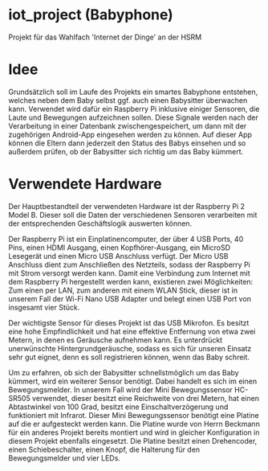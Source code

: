 # iot_project (Babyphone)

Projekt für das Wahlfach 'Internet der Dinge' an der HSRM

# Idee
Grundsätzlich soll im Laufe des Projekts ein smartes Babyphone entstehen, welches neben dem Baby selbst ggf. auch einen Babysitter überwachen kann. Verwendet wird dafür ein Raspberry Pi inklusive einiger Sensoren, die Laute und Bewegungen aufzeichnen sollen. Diese Signale werden nach der Verarbeitung in einer Datenbank zwischengespeichert, um dann mit der zugehörigen Android-App eingesehen werden zu können. Auf dieser App können die Eltern dann jederzeit den Status des Babys einsehen und so außerdem prüfen, ob der Babysitter sich richtig um das Baby kümmert.

# Verwendete Hardware
Der Hauptbestandteil der verwendeten Hardware ist der Raspberry Pi 2 Model B. Dieser soll die Daten der verschiedenen Sensoren verarbeiten mit der entsprechenden Geschäftslogik auswerten können. 

Der Raspberry Pi ist ein Einplatinencomputer, der über 4 USB Ports, 40 Pins, einen HDMI Ausgang, einen Kopfhörer-Ausgang, ein MicroSD Lesegerät und einen Micro USB Anschluss verfügt. Der Micro USB Anschluss dient zum Anschließen des Netzteils, sodass der Raspberry Pi mit Strom versorgt werden kann. Damit eine Verbindung zum Internet mit dem Raspberry Pi hergestellt werden kann, existieren zwei Möglichkeiten: Zum einen per LAN, zum anderen mit einem WLAN Stick, dieser ist in unserem Fall der Wi-Fi Nano USB Adapter und belegt einen USB Port von insgesamt vier Stück.

Der wichtigste Sensor für dieses Projekt ist das USB Mikrofon. Es besitzt eine hohe Empfindlichkeit und hat eine effektive Entfernung von etwa zwei Metern, in denen es Geräusche aufnehmen kann. Es unterdrückt unerwünschte Hintergrundgeräusche, sodass es sich für unseren Einsatz sehr gut eignet, denn es soll registrieren können, wenn das Baby schreit.

Um zu erfahren, ob sich der Babysitter schnellstmöglich um das Baby kümmert, wird ein weiterer Sensor benötigt. Dabei handelt es sich im einen Bewegungsmelder. In unserem Fall wird der Mini Bewegungssensor HC-SR505 verwendet, dieser besitzt eine Reichweite von drei Metern, hat einen Abtastwinkel von 100 Grad, besitzt eine Einschaltverzögerung und funktioniert mit Infrarot. Dieser Mini Bewegungssensor benötigt eine Platine auf die er aufgesteckt werden kann. Die Platine wurde von Herrn Beckmann für ein anderes Projekt bereits montiert und wird in gleicher Konfiguration in diesem Projekt ebenfalls eingesetzt. Die Platine besitzt einen Drehencoder, einen Schiebeschalter, einen Knopf, die Halterung für den Bewegungsmelder und vier LEDs. 

